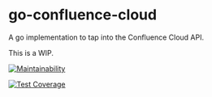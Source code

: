 # go-confluence-cloud

A go implementation to tap into the Confluence Cloud API.

This is a WIP.

[![Maintainability](https://api.codeclimate.com/v1/badges/cdb00b078f258ee61d3d/maintainability)](https://codeclimate.com/github/ebarti/go-confluence-cloud/maintainability)

[![Test Coverage](https://api.codeclimate.com/v1/badges/cdb00b078f258ee61d3d/test_coverage)](https://codeclimate.com/github/ebarti/go-confluence-cloud/test_coverage)
